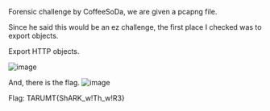 Forensic challenge by CoffeeSoDa, we are given a pcapng file.

Since he said this would be an ez challenge, the first place I checked was to export objects.

Export HTTP objects.

![image](https://github.com/user-attachments/assets/0480dc93-daf5-44d8-86f9-f07428aa9fdb)


And, there is the flag.
![image](https://github.com/user-attachments/assets/03906354-377d-4565-82fd-b2a1db9b5d77)

Flag: TARUMT{ShARK_w!Th_w!R3}

